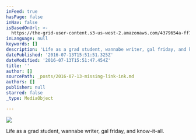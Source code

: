 ```yaml
---
inFeed: true
hasPage: false
inNav: false
isBasedOnUrl: >-
  https://the-grid-user-content.s3-us-west-2.amazonaws.com/4379654a-ff7a-4318-800c-a910e7ffe0f2.jpg
inLanguage: null
keywords: []
description: 'Life as a grad student, wannabe writer, gal friday, and know-it-all.'
datePublished: '2016-07-13T15:51:51.325Z'
dateModified: '2016-07-13T15:51:47.454Z'
title: ''
author: []
sourcePath: _posts/2016-07-13-missing-link-ink.md
authors: []
publisher: null
starred: false
_type: MediaObject

---
```

![](https://the-grid-user-content.s3-us-west-2.amazonaws.com/4379654a-ff7a-4318-800c-a910e7ffe0f2.jpg)

Life as a grad student, wannabe writer, gal friday, and know-it-all.
